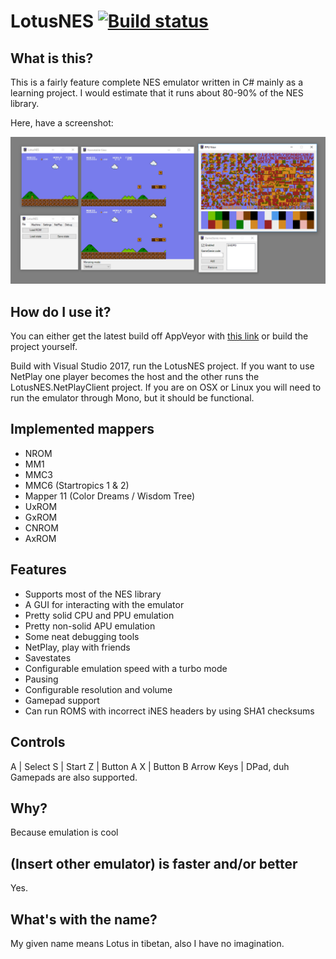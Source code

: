 # LotusNES [![Build status](https://ci.appveyor.com/api/projects/status/lo08xl6yt79ptva7?svg=true)](https://ci.appveyor.com/project/pema99/lotusnes/build/artifacts)
## What is this?
This is a fairly feature complete NES emulator written in C# mainly as a learning project. I would estimate that it runs about 80-90% of the NES library. 

Here, have a screenshot:

![Screenshot](Screenshot.png)

## How do I use it?

You can either get the latest build off AppVeyor with [this link](https://ci.appveyor.com/project/pema99/lotusnes/build/artifacts) or build the project yourself.

Build with Visual Studio 2017, run the LotusNES project. If you want to use NetPlay one player becomes the host and the other runs the LotusNES.NetPlayClient project.
If you are on OSX or Linux you will need to run the emulator through Mono, but it should be functional.

## Implemented mappers
- NROM
- MM1
- MMC3
- MMC6 (Startropics 1 & 2)
- Mapper 11 (Color Dreams / Wisdom Tree)
- UxROM
- GxROM
- CNROM
- AxROM

## Features
- Supports most of the NES library
- A GUI for interacting with the emulator
- Pretty solid CPU and PPU emulation
- Pretty non-solid APU emulation
- Some neat debugging tools
- NetPlay, play with friends
- Savestates
- Configurable emulation speed with a turbo mode
- Pausing
- Configurable resolution and volume
- Gamepad support
- Can run ROMS with incorrect iNES headers by using SHA1 checksums

## Controls
A | Select
S | Start
Z | Button A
X | Button B
Arrow Keys | DPad, duh
Gamepads are also supported.

## Why?
Because emulation is cool

## (Insert other emulator) is faster and/or better
Yes.

## What's with the name?
My given name means Lotus in tibetan, also I have no imagination.
